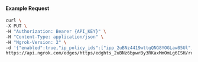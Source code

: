 <!-- Code generated for API Clients. DO NOT EDIT. -->

#### Example Request

```bash
curl \
-X PUT \
-H "Authorization: Bearer {API_KEY}" \
-H "Content-Type: application/json" \
-H "Ngrok-Version: 2" \
-d '{"enabled":true,"ip_policy_ids":["ipp_2uBNz4419wttgQNG8YOGLaw85Ul","ipp_2uBNz3nZg8PPPswq0o6XkdqiDSE"]}' \
https://api.ngrok.com/edges/https/edghts_2uBNz6bpwrBy3RKaxMmOmLg6ISH/routes/edghtsrt_2uBNz3GTYBJoxDvqyKa72loNw3s/ip_restriction
```
